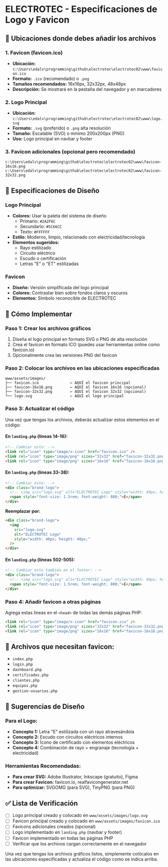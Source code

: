 # ELECTROTEC - Especificaciones de Logo y Favicon

## 📍 Ubicaciones donde debes añadir los archivos

### 1. **Favicon (favicon.ico)**

- **Ubicación:** `c:\Users\edalv\programming\github\electrotec\electrotec02\www\favicon.ico`
- **Formato:** `.ico` (recomendado) o `.png`
- **Tamaños recomendados:** 16x16px, 32x32px, 48x48px
- **Descripción:** Se mostrará en la pestaña del navegador y en marcadores

### 2. **Logo Principal**

- **Ubicación:** `c:\Users\edalv\programming\github\electrotec\electrotec02\www\logo.svg`
- **Formato:** `.svg` (preferido) o `.png` alta resolución
- **Tamaño:** Escalable (SVG) o mínimo 200x200px (PNG)
- **Uso:** Logo principal en navbar y footer

### 3. **Favicon adicionales (opcional pero recomendado)**

```
c:\Users\edalv\programming\github\electrotec\electrotec02\www\favicon-16x16.png
c:\Users\edalv\programming\github\electrotec\electrotec02\www\favicon-32x32.png
```

## 🎨 Especificaciones de Diseño

### Logo Principal

- **Colores:** Usar la paleta del sistema de diseño
  - Primario: `#2A2F6C`
  - Secundario: `#5C66CC`
  - Texto: `#FFFFFF`
- **Estilo:** Moderno, limpio, relacionado con electricidad/tecnología
- **Elementos sugeridos:**
  - Rayo estilizado
  - Circuito eléctrico
  - Escudo o certificación
  - Letras "E" o "ET" estilizadas

### Favicon

- **Diseño:** Versión simplificada del logo principal
- **Colores:** Contrastar bien sobre fondos claros y oscuros
- **Elementos:** Símbolo reconocible de ELECTROTEC

## 🔧 Cómo Implementar

### Paso 1: Crear los archivos gráficos

1. Diseña el logo principal en formato SVG o PNG de alta resolución
2. Crea el favicon en formato ICO (puedes usar herramientas online como favicon.io)
3. Opcionalmente crea las versiones PNG del favicon

### Paso 2: Colocar los archivos en las ubicaciones especificadas

```
www/assets/images/
├── favicon.ico              ← AQUÍ el favicon principal
├── favicon-16x16.png        ← AQUÍ el favicon 16x16 (opcional)
├── favicon-32x32.png        ← AQUÍ el favicon 32x32 (opcional)
└── logo.svg                 ← AQUÍ el logo principal
```

### Paso 3: Actualizar el código

Una vez que tengas los archivos, deberás actualizar estos elementos en el código:

#### En `landing.php` (líneas 14-16):

```html
<!-- Cambiar esto: -->
<link rel="icon" type="image/x-icon" href="favicon.ico" />
<link rel="icon" type="image/png" sizes="32x32" href="favicon-32x32.png" />
<link rel="icon" type="image/png" sizes="16x16" href="favicon-16x16.png" />
```

#### En `landing.php` (líneas 33-38):

```html
<!-- Cambiar esto: -->
<div class="brand-logo">
  <!-- <img src="logo.svg" alt="ELECTROTEC Logo" style="width: 40px; height: 40px;"> -->
  <span style="font-size: 1.5rem; font-weight: 800;">E</span>
</div>
```

**Reemplazar por:**

```html
<div class="brand-logo">
  <img
    src="logo.svg"
    alt="ELECTROTEC Logo"
    style="width: 40px; height: 40px;"
  />
</div>
```

#### En `landing.php` (líneas 502-505):

```html
<!-- Cambiar esto también en el footer: -->
<div class="brand-logo">
  <!-- <img src="logo.svg" alt="ELECTROTEC Logo" style="width: 40px; height: 40px;"> -->
  <span style="font-size: 1.5rem; font-weight: 800;">E</span>
</div>
```

### Paso 4: Añadir favicon a otras páginas

Agrega estas líneas en el `<head>` de todas las demás páginas PHP:

```html
<link rel="icon" type="image/x-icon" href="favicon.ico" />
<link rel="icon" type="image/png" sizes="32x32" href="favicon-32x32.png" />
<link rel="icon" type="image/png" sizes="16x16" href="favicon-16x16.png" />
```

## 📝 Archivos que necesitan favicon:

- `index.php`
- `login.php`
- `dashboard.php`
- `certificados.php`
- `clientes.php`
- `equipos.php`
- `gestion-usuarios.php`

## 🎯 Sugerencias de Diseño

### Para el Logo:

- **Concepto 1:** Letra "E" estilizada con un rayo atravesándola
- **Concepto 2:** Escudo con circuitos eléctricos internos
- **Concepto 3:** Ícono de certificado con elementos eléctricos
- **Concepto 4:** Combinación de rayo + engranaje (tecnología + electricidad)

### Herramientas Recomendadas:

- **Para crear SVG:** Adobe Illustrator, Inkscape (gratuito), Figma
- **Para crear Favicon:** favicon.io, realfavicongenerator.net
- **Para optimizar:** SVGOMG (para SVG), TinyPNG (para PNG)

## ✅ Lista de Verificación

- [ ] Logo principal creado y colocado en `www/assets/images/logo.svg`
- [ ] Favicon principal creado y colocado en `www/assets/images/favicon.ico`
- [ ] Favicons adicionales creados (opcional)
- [ ] Logo implementado en `landing.php` (navbar y footer)
- [ ] Favicon implementado en todas las páginas PHP
- [ ] Verificar que los archivos cargan correctamente en el navegador

Una vez que tengas los archivos gráficos listos, simplemente colócalos en las ubicaciones especificadas y actualiza el código como se indica arriba.
